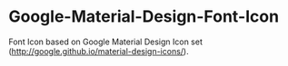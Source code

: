 Google-Material-Design-Font-Icon
================================

Font Icon based on Google Material Design Icon set (http://google.github.io/material-design-icons/).
